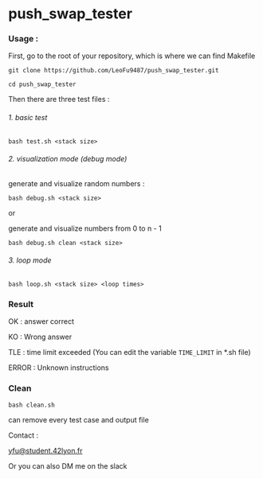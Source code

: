 # push_swap_tester

### Usage :

First, go to the root of your repository, which is where we can find Makefile

```git clone https://github.com/LeoFu9487/push_swap_tester.git```

```cd push_swap_tester```

Then there are three test files :

###### 1. basic test

```bash test.sh <stack size>```

###### 2. visualization mode (debug mode)

generate and visualize random numbers : 

```bash debug.sh <stack size>```

or

generate and visualize numbers from 0 to n - 1

```bash debug.sh clean <stack size>```

###### 3. loop mode

```bash loop.sh <stack size> <loop times>```

### Result 

OK : answer correct

KO : Wrong answer

TLE : time limit exceeded (You can edit the variable ```TIME_LIMIT``` in *.sh file)

ERROR : Unknown instructions

### Clean

```bash clean.sh```

can remove every test case and output file

Contact : 

yfu@student.42lyon.fr

Or you can also DM me on the slack

